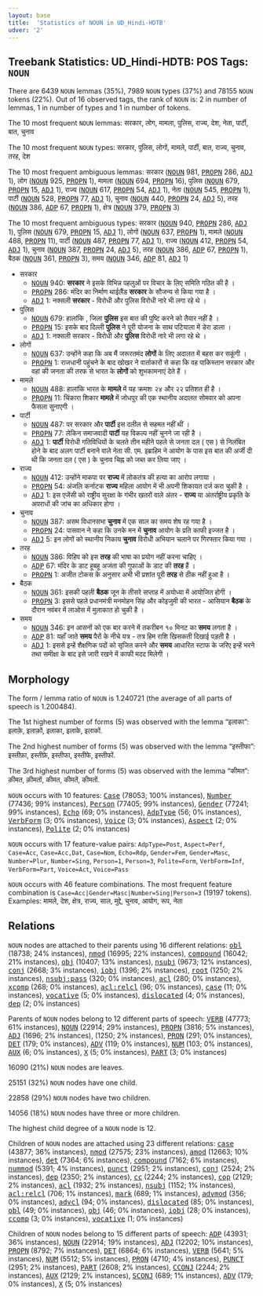 ```yaml
---
layout: base
title:  'Statistics of NOUN in UD_Hindi-HDTB'
udver: '2'
---
```


## Treebank Statistics: UD_Hindi-HDTB: POS Tags: `NOUN`

There are 6439 `NOUN` lemmas (35%), 7989 `NOUN` types (37%) and 78155 `NOUN` tokens (22%).
Out of 16 observed tags, the rank of `NOUN` is: 2 in number of lemmas, 1 in number of types and 1 in number of tokens.

The 10 most frequent `NOUN` lemmas: सरकार, लोग, मामला, पुलिस, राज्य, देश, नेता, पार्टी, बात, चुनाव

The 10 most frequent `NOUN` types:  सरकार, पुलिस, लोगों, मामले, पार्टी, बात, राज्य, चुनाव, तरह, देश

The 10 most frequent ambiguous lemmas: सरकार (<tt><a href="hi_hdtb-pos-NOUN.html">NOUN</a></tt> 981, <tt><a href="hi_hdtb-pos-PROPN.html">PROPN</a></tt> 286, <tt><a href="hi_hdtb-pos-ADJ.html">ADJ</a></tt> 1), लोग (<tt><a href="hi_hdtb-pos-NOUN.html">NOUN</a></tt> 925, <tt><a href="hi_hdtb-pos-PROPN.html">PROPN</a></tt> 1), मामला (<tt><a href="hi_hdtb-pos-NOUN.html">NOUN</a></tt> 694, <tt><a href="hi_hdtb-pos-PROPN.html">PROPN</a></tt> 16), पुलिस (<tt><a href="hi_hdtb-pos-NOUN.html">NOUN</a></tt> 679, <tt><a href="hi_hdtb-pos-PROPN.html">PROPN</a></tt> 15, <tt><a href="hi_hdtb-pos-ADJ.html">ADJ</a></tt> 1), राज्य (<tt><a href="hi_hdtb-pos-NOUN.html">NOUN</a></tt> 617, <tt><a href="hi_hdtb-pos-PROPN.html">PROPN</a></tt> 54, <tt><a href="hi_hdtb-pos-ADJ.html">ADJ</a></tt> 1), नेता (<tt><a href="hi_hdtb-pos-NOUN.html">NOUN</a></tt> 545, <tt><a href="hi_hdtb-pos-PROPN.html">PROPN</a></tt> 1), पार्टी (<tt><a href="hi_hdtb-pos-NOUN.html">NOUN</a></tt> 528, <tt><a href="hi_hdtb-pos-PROPN.html">PROPN</a></tt> 77, <tt><a href="hi_hdtb-pos-ADJ.html">ADJ</a></tt> 1), चुनाव (<tt><a href="hi_hdtb-pos-NOUN.html">NOUN</a></tt> 440, <tt><a href="hi_hdtb-pos-PROPN.html">PROPN</a></tt> 24, <tt><a href="hi_hdtb-pos-ADJ.html">ADJ</a></tt> 5), तरह (<tt><a href="hi_hdtb-pos-NOUN.html">NOUN</a></tt> 386, <tt><a href="hi_hdtb-pos-ADP.html">ADP</a></tt> 67, <tt><a href="hi_hdtb-pos-PROPN.html">PROPN</a></tt> 1), क्षेत्र (<tt><a href="hi_hdtb-pos-NOUN.html">NOUN</a></tt> 379, <tt><a href="hi_hdtb-pos-PROPN.html">PROPN</a></tt> 3)

The 10 most frequent ambiguous types:  सरकार (<tt><a href="hi_hdtb-pos-NOUN.html">NOUN</a></tt> 940, <tt><a href="hi_hdtb-pos-PROPN.html">PROPN</a></tt> 286, <tt><a href="hi_hdtb-pos-ADJ.html">ADJ</a></tt> 1), पुलिस (<tt><a href="hi_hdtb-pos-NOUN.html">NOUN</a></tt> 679, <tt><a href="hi_hdtb-pos-PROPN.html">PROPN</a></tt> 15, <tt><a href="hi_hdtb-pos-ADJ.html">ADJ</a></tt> 1), लोगों (<tt><a href="hi_hdtb-pos-NOUN.html">NOUN</a></tt> 637, <tt><a href="hi_hdtb-pos-PROPN.html">PROPN</a></tt> 1), मामले (<tt><a href="hi_hdtb-pos-NOUN.html">NOUN</a></tt> 488, <tt><a href="hi_hdtb-pos-PROPN.html">PROPN</a></tt> 11), पार्टी (<tt><a href="hi_hdtb-pos-NOUN.html">NOUN</a></tt> 487, <tt><a href="hi_hdtb-pos-PROPN.html">PROPN</a></tt> 77, <tt><a href="hi_hdtb-pos-ADJ.html">ADJ</a></tt> 1), राज्य (<tt><a href="hi_hdtb-pos-NOUN.html">NOUN</a></tt> 412, <tt><a href="hi_hdtb-pos-PROPN.html">PROPN</a></tt> 54, <tt><a href="hi_hdtb-pos-ADJ.html">ADJ</a></tt> 1), चुनाव (<tt><a href="hi_hdtb-pos-NOUN.html">NOUN</a></tt> 387, <tt><a href="hi_hdtb-pos-PROPN.html">PROPN</a></tt> 24, <tt><a href="hi_hdtb-pos-ADJ.html">ADJ</a></tt> 5), तरह (<tt><a href="hi_hdtb-pos-NOUN.html">NOUN</a></tt> 386, <tt><a href="hi_hdtb-pos-ADP.html">ADP</a></tt> 67, <tt><a href="hi_hdtb-pos-PROPN.html">PROPN</a></tt> 1), बैठक (<tt><a href="hi_hdtb-pos-NOUN.html">NOUN</a></tt> 361, <tt><a href="hi_hdtb-pos-PROPN.html">PROPN</a></tt> 3), समय (<tt><a href="hi_hdtb-pos-NOUN.html">NOUN</a></tt> 346, <tt><a href="hi_hdtb-pos-ADP.html">ADP</a></tt> 81, <tt><a href="hi_hdtb-pos-ADJ.html">ADJ</a></tt> 1)


* सरकार
  * <tt><a href="hi_hdtb-pos-NOUN.html">NOUN</a></tt> 940: <b>सरकार</b> ने इसके विभिन्न पहलुओं पर विचार के लिए समिति गठित की है ।
  * <tt><a href="hi_hdtb-pos-PROPN.html">PROPN</a></tt> 286: मंदिर का निर्माण थाईलैंड <b>सरकार</b> के सौजन्‍य से किया गया है ।
  * <tt><a href="hi_hdtb-pos-ADJ.html">ADJ</a></tt> 1: नक्सली <b>सरकार</b> - विरोधी और पुलिस विरोधी नारे भी लगा रहे थे ।
* पुलिस
  * <tt><a href="hi_hdtb-pos-NOUN.html">NOUN</a></tt> 679: हालांकि , जिला <b>पुलिस</b> इस बात की पुष्टि करने को तैयार नहीं है ।
  * <tt><a href="hi_hdtb-pos-PROPN.html">PROPN</a></tt> 15: इसके बाद दिल्ली <b>पुलिस</b> ने पूरी योजना के साथ पटियाला में डेरा डाला ।
  * <tt><a href="hi_hdtb-pos-ADJ.html">ADJ</a></tt> 1: नक्सली सरकार - विरोधी और <b>पुलिस</b> विरोधी नारे भी लगा रहे थे ।
* लोगों
  * <tt><a href="hi_hdtb-pos-NOUN.html">NOUN</a></tt> 637: उन्होंने कहा कि अब मैं जरूरतमंद <b>लोगों</b> के लिए अदालत में बहस कर सकूंगी ।
  * <tt><a href="hi_hdtb-pos-PROPN.html">PROPN</a></tt> 1: राजधानी पहुंचने के बाद खोखर ने वार्ताकारों से कहा कि वह पाकिस्तान सरकार और वहां की जनता की तरफ से भारत के <b>लोगों</b> को शुभकामनाएं देते हैं ।
* मामले
  * <tt><a href="hi_hdtb-pos-NOUN.html">NOUN</a></tt> 488: हालांकि भारत के <b>मामले</b> में यह क्रमशः २४ और २२ प्रतिशत ही है ।
  * <tt><a href="hi_hdtb-pos-PROPN.html">PROPN</a></tt> 11: चिंकारा शिकार <b>मामले</b> में जोधपुर की एक स्थानीय अदालत सोमवार को अपना फैसला सुनाएगी ।
* पार्टी
  * <tt><a href="hi_hdtb-pos-NOUN.html">NOUN</a></tt> 487: पर सरकार और <b>पार्टी</b> इस दलील से सहमत नहीं थीं ।
  * <tt><a href="hi_hdtb-pos-PROPN.html">PROPN</a></tt> 77: लेकिन समाजवादी <b>पार्टी</b> यह विकल्प नहीं चुनने जा रही है ।
  * <tt><a href="hi_hdtb-pos-ADJ.html">ADJ</a></tt> 1: <b>पार्टी</b> विरोधी गतिविधियों के चलते तीन महीने पहले से जनता दल ( एस ) से निलंबित होने के बाद अलग पार्टी बनाने वाले नेता सी. एम. इब्राहिम ने आयोग के पास इस बात की अर्जी दी थी कि जनता दल ( एस ) के चुनाव चिह्न को जब्त कर लिया जाए ।
* राज्य
  * <tt><a href="hi_hdtb-pos-NOUN.html">NOUN</a></tt> 412: उन्होंने माकपा पर <b>राज्य</b> में लोकतंत्र की हत्या का आरोप लगाया ।
  * <tt><a href="hi_hdtb-pos-PROPN.html">PROPN</a></tt> 54: अंजलि कर्नाटक <b>राज्य</b> महिला आयोग में भी अपनी शिकायत दर्ज करा चुकी है ।
  * <tt><a href="hi_hdtb-pos-ADJ.html">ADJ</a></tt> 1: इस एजेंसी को राष्ट्रीय सुरक्षा के गंभीर खतरों वाले अंतर - <b>राज्य</b> या अंतर्राष्ट्रीय प्रकृति के अपराधों की जांच का अधिकार होगा ।
* चुनाव
  * <tt><a href="hi_hdtb-pos-NOUN.html">NOUN</a></tt> 387: असम विधानसभा <b>चुनाव</b> में एक साल का समय शेष रह गया है ।
  * <tt><a href="hi_hdtb-pos-PROPN.html">PROPN</a></tt> 24: पासवान ने कहा कि उनके मन में <b>चुनाव</b> आयोग के प्रति काफी इज्जत है ।
  * <tt><a href="hi_hdtb-pos-ADJ.html">ADJ</a></tt> 5: इन लोगों को स्थानीय निकाय <b>चुनाव</b> विरोधी अभियान चलाने पर गिरफ्तार किया गया ।
* तरह
  * <tt><a href="hi_hdtb-pos-NOUN.html">NOUN</a></tt> 386: विहिप को इस <b>तरह</b> की भाषा का प्रयोग नहीं करना चाहिए ।
  * <tt><a href="hi_hdtb-pos-ADP.html">ADP</a></tt> 67: मंदिर के डाट हूबहू अजंता की गुफाओं के डाट की <b>तरह</b> हैं ।
  * <tt><a href="hi_hdtb-pos-PROPN.html">PROPN</a></tt> 1: अजीत टोकस के अनुसार अभी भी प्रशांत पूरी <b>तरह</b> से ठीक नहीं हुआ है ।
* बैठक
  * <tt><a href="hi_hdtb-pos-NOUN.html">NOUN</a></tt> 361: इसकी पहली <b>बैठक</b> जून के तीसरे सप्ताह में अयोध्या में आयोजित होगी ।
  * <tt><a href="hi_hdtb-pos-PROPN.html">PROPN</a></tt> 3: इससे पहले प्रधानमंत्री मनमोहन सिंह और कोइजुमी की भारत - आसियान <b>बैठक</b> के दौरान नवंबर में लाओस में मुलाकात हो चुकी है ।
* समय
  * <tt><a href="hi_hdtb-pos-NOUN.html">NOUN</a></tt> 346: इन आसनों को एक बार करने में तकरीबन १० मिनट का <b>समय</b> लगता है ।
  * <tt><a href="hi_hdtb-pos-ADP.html">ADP</a></tt> 81: यहाँ जाते <b>समय</b> पैरों के नीचे यत्र - तत्र हिम राशि खिसकती दिखाई पड़ती है ।
  * <tt><a href="hi_hdtb-pos-ADJ.html">ADJ</a></tt> 1: इससे इन्हें शैक्षणिक पदों को सृजित करने और <b>समय</b> आधारित स्टाफ के जरिए इन्हें भरने तथा समीक्षा के बाद इसे जारी रखने में काफी मदद मिलेगी ।

## Morphology

The form / lemma ratio of `NOUN` is 1.240721 (the average of all parts of speech is 1.200484).

The 1st highest number of forms (5) was observed with the lemma “इलाका”: इलाक़े, इलाक़ों, इलाका, इलाके, इलाकों.

The 2nd highest number of forms (5) was observed with the lemma “इस्तीफा”: इस्तीफ़ा, इस्तीफ़े, इस्तीफा, इस्तीफे, इस्तीफों.

The 3rd highest number of forms (5) was observed with the lemma “कीमत”: क़ीमत, क़ीमतों, कीमत, कीमतें, कीमतों.

`NOUN` occurs with 10 features: <tt><a href="hi_hdtb-feat-Case.html">Case</a></tt> (78053; 100% instances), <tt><a href="hi_hdtb-feat-Number.html">Number</a></tt> (77436; 99% instances), <tt><a href="hi_hdtb-feat-Person.html">Person</a></tt> (77405; 99% instances), <tt><a href="hi_hdtb-feat-Gender.html">Gender</a></tt> (77241; 99% instances), <tt><a href="hi_hdtb-feat-Echo.html">Echo</a></tt> (69; 0% instances), <tt><a href="hi_hdtb-feat-AdpType.html">AdpType</a></tt> (56; 0% instances), <tt><a href="hi_hdtb-feat-VerbForm.html">VerbForm</a></tt> (3; 0% instances), <tt><a href="hi_hdtb-feat-Voice.html">Voice</a></tt> (3; 0% instances), <tt><a href="hi_hdtb-feat-Aspect.html">Aspect</a></tt> (2; 0% instances), <tt><a href="hi_hdtb-feat-Polite.html">Polite</a></tt> (2; 0% instances)

`NOUN` occurs with 17 feature-value pairs: `AdpType=Post`, `Aspect=Perf`, `Case=Acc`, `Case=Acc,Dat`, `Case=Nom`, `Echo=Rdp`, `Gender=Fem`, `Gender=Masc`, `Number=Plur`, `Number=Sing`, `Person=1`, `Person=3`, `Polite=Form`, `VerbForm=Inf`, `VerbForm=Part`, `Voice=Act`, `Voice=Pass`

`NOUN` occurs with 46 feature combinations.
The most frequent feature combination is `Case=Acc|Gender=Masc|Number=Sing|Person=3` (19197 tokens).
Examples: मामले, देश, क्षेत्र, राज्य, साल, मुद्दे, चुनाव, आयोग, रूप, नेता


## Relations

`NOUN` nodes are attached to their parents using 16 different relations: <tt><a href="hi_hdtb-dep-obl.html">obl</a></tt> (18738; 24% instances), <tt><a href="hi_hdtb-dep-nmod.html">nmod</a></tt> (16995; 22% instances), <tt><a href="hi_hdtb-dep-compound.html">compound</a></tt> (16042; 21% instances), <tt><a href="hi_hdtb-dep-obj.html">obj</a></tt> (10407; 13% instances), <tt><a href="hi_hdtb-dep-nsubj.html">nsubj</a></tt> (9673; 12% instances), <tt><a href="hi_hdtb-dep-conj.html">conj</a></tt> (2668; 3% instances), <tt><a href="hi_hdtb-dep-iobj.html">iobj</a></tt> (1396; 2% instances), <tt><a href="hi_hdtb-dep-root.html">root</a></tt> (1250; 2% instances), <tt><a href="hi_hdtb-dep-nsubj-pass.html">nsubj:pass</a></tt> (320; 0% instances), <tt><a href="hi_hdtb-dep-acl.html">acl</a></tt> (280; 0% instances), <tt><a href="hi_hdtb-dep-xcomp.html">xcomp</a></tt> (268; 0% instances), <tt><a href="hi_hdtb-dep-acl-relcl.html">acl:relcl</a></tt> (96; 0% instances), <tt><a href="hi_hdtb-dep-case.html">case</a></tt> (11; 0% instances), <tt><a href="hi_hdtb-dep-vocative.html">vocative</a></tt> (5; 0% instances), <tt><a href="hi_hdtb-dep-dislocated.html">dislocated</a></tt> (4; 0% instances), <tt><a href="hi_hdtb-dep-dep.html">dep</a></tt> (2; 0% instances)

Parents of `NOUN` nodes belong to 12 different parts of speech: <tt><a href="hi_hdtb-pos-VERB.html">VERB</a></tt> (47773; 61% instances), <tt><a href="hi_hdtb-pos-NOUN.html">NOUN</a></tt> (22914; 29% instances), <tt><a href="hi_hdtb-pos-PROPN.html">PROPN</a></tt> (3816; 5% instances), <tt><a href="hi_hdtb-pos-ADJ.html">ADJ</a></tt> (1696; 2% instances),  (1250; 2% instances), <tt><a href="hi_hdtb-pos-PRON.html">PRON</a></tt> (291; 0% instances), <tt><a href="hi_hdtb-pos-DET.html">DET</a></tt> (179; 0% instances), <tt><a href="hi_hdtb-pos-ADV.html">ADV</a></tt> (119; 0% instances), <tt><a href="hi_hdtb-pos-NUM.html">NUM</a></tt> (103; 0% instances), <tt><a href="hi_hdtb-pos-AUX.html">AUX</a></tt> (6; 0% instances), <tt><a href="hi_hdtb-pos-X.html">X</a></tt> (5; 0% instances), <tt><a href="hi_hdtb-pos-PART.html">PART</a></tt> (3; 0% instances)

16090 (21%) `NOUN` nodes are leaves.

25151 (32%) `NOUN` nodes have one child.

22858 (29%) `NOUN` nodes have two children.

14056 (18%) `NOUN` nodes have three or more children.

The highest child degree of a `NOUN` node is 12.

Children of `NOUN` nodes are attached using 23 different relations: <tt><a href="hi_hdtb-dep-case.html">case</a></tt> (43877; 36% instances), <tt><a href="hi_hdtb-dep-nmod.html">nmod</a></tt> (27575; 23% instances), <tt><a href="hi_hdtb-dep-amod.html">amod</a></tt> (12663; 10% instances), <tt><a href="hi_hdtb-dep-det.html">det</a></tt> (7364; 6% instances), <tt><a href="hi_hdtb-dep-compound.html">compound</a></tt> (7162; 6% instances), <tt><a href="hi_hdtb-dep-nummod.html">nummod</a></tt> (5391; 4% instances), <tt><a href="hi_hdtb-dep-punct.html">punct</a></tt> (2951; 2% instances), <tt><a href="hi_hdtb-dep-conj.html">conj</a></tt> (2524; 2% instances), <tt><a href="hi_hdtb-dep-dep.html">dep</a></tt> (2350; 2% instances), <tt><a href="hi_hdtb-dep-cc.html">cc</a></tt> (2244; 2% instances), <tt><a href="hi_hdtb-dep-cop.html">cop</a></tt> (2129; 2% instances), <tt><a href="hi_hdtb-dep-acl.html">acl</a></tt> (1932; 2% instances), <tt><a href="hi_hdtb-dep-nsubj.html">nsubj</a></tt> (1152; 1% instances), <tt><a href="hi_hdtb-dep-acl-relcl.html">acl:relcl</a></tt> (706; 1% instances), <tt><a href="hi_hdtb-dep-mark.html">mark</a></tt> (689; 1% instances), <tt><a href="hi_hdtb-dep-advmod.html">advmod</a></tt> (356; 0% instances), <tt><a href="hi_hdtb-dep-advcl.html">advcl</a></tt> (94; 0% instances), <tt><a href="hi_hdtb-dep-dislocated.html">dislocated</a></tt> (85; 0% instances), <tt><a href="hi_hdtb-dep-obl.html">obl</a></tt> (49; 0% instances), <tt><a href="hi_hdtb-dep-obj.html">obj</a></tt> (46; 0% instances), <tt><a href="hi_hdtb-dep-iobj.html">iobj</a></tt> (28; 0% instances), <tt><a href="hi_hdtb-dep-ccomp.html">ccomp</a></tt> (3; 0% instances), <tt><a href="hi_hdtb-dep-vocative.html">vocative</a></tt> (1; 0% instances)

Children of `NOUN` nodes belong to 15 different parts of speech: <tt><a href="hi_hdtb-pos-ADP.html">ADP</a></tt> (43931; 36% instances), <tt><a href="hi_hdtb-pos-NOUN.html">NOUN</a></tt> (22914; 19% instances), <tt><a href="hi_hdtb-pos-ADJ.html">ADJ</a></tt> (12202; 10% instances), <tt><a href="hi_hdtb-pos-PROPN.html">PROPN</a></tt> (8792; 7% instances), <tt><a href="hi_hdtb-pos-DET.html">DET</a></tt> (6864; 6% instances), <tt><a href="hi_hdtb-pos-VERB.html">VERB</a></tt> (5641; 5% instances), <tt><a href="hi_hdtb-pos-NUM.html">NUM</a></tt> (5512; 5% instances), <tt><a href="hi_hdtb-pos-PRON.html">PRON</a></tt> (4710; 4% instances), <tt><a href="hi_hdtb-pos-PUNCT.html">PUNCT</a></tt> (2951; 2% instances), <tt><a href="hi_hdtb-pos-PART.html">PART</a></tt> (2608; 2% instances), <tt><a href="hi_hdtb-pos-CCONJ.html">CCONJ</a></tt> (2244; 2% instances), <tt><a href="hi_hdtb-pos-AUX.html">AUX</a></tt> (2129; 2% instances), <tt><a href="hi_hdtb-pos-SCONJ.html">SCONJ</a></tt> (689; 1% instances), <tt><a href="hi_hdtb-pos-ADV.html">ADV</a></tt> (179; 0% instances), <tt><a href="hi_hdtb-pos-X.html">X</a></tt> (5; 0% instances)

